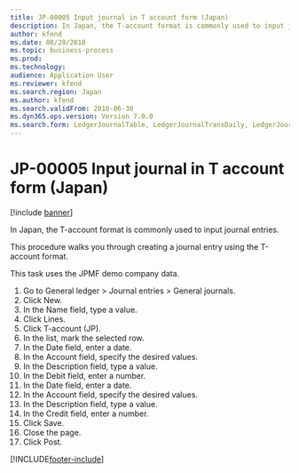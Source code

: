 ```yaml
---
title: JP-00005 Input journal in T account form (Japan)
description: In Japan, the T-account format is commonly used to input journal entries.
author: kfend
ms.date: 08/29/2018
ms.topic: business-process
ms.prod: 
ms.technology: 
audience: Application User
ms.reviewer: kfend
ms.search.region: Japan
ms.author: kfend
ms.search.validFrom: 2016-06-30
ms.dyn365.ops.version: Version 7.0.0
ms.search.form: LedgerJournalTable, LedgerJournalTransDaily, LedgerJournalTransDailyTAccount
---
```

# JP-00005 Input journal in T account form (Japan)

[!include [banner](../../includes/banner.md)]

In Japan, the T-account format is commonly used to input journal entries. 



This procedure walks you through creating a journal entry using the T-account format. 



This task uses the JPMF demo company data.

1. Go to General ledger > Journal entries > General journals.
2. Click New.
3. In the Name field, type a value.
4. Click Lines.
5. Click T-account (JP).
6. In the list, mark the selected row.
7. In the Date field, enter a date.
8. In the Account field, specify the desired values.
9. In the Description field, type a value.
10. In the Debit field, enter a number.
11. In the Date field, enter a date.
12. In the Account field, specify the desired values.
13. In the Description field, type a value.
14. In the Credit field, enter a number.
15. Click Save.
16. Close the page.
17. Click Post.



[!INCLUDE[footer-include](../../../includes/footer-banner.md)]

